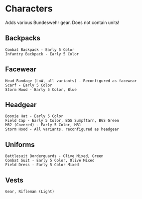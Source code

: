 # Characters
Adds various Bundeswehr gear. Does not contain units!

## Backpacks
    Combat Backpack - Early 5 Color
    Infantry Backpack - Early 5 Color

## Facewear
    Head Bandage (LoW, all variants) - Reconfigured as facewear
    Scarf - Early 5 Color 
    Storm Hood - Early 5 Color, Blue

## Headgear
    Boonie Hat - Early 5 Color
    Field Cap - Early 5 Color, BGS Sumpftarn, BGS Green
    M62 (Covered) - Early 5 Color, M81
    Storm Hood - All variants, reconfigured as headgear

## Uniforms
    Battlesuit Borderguards - Olive Mixed, Green
    Combat Suit - Early 5 Color, Olive Mixed
    Field Dress - Early 5 Color Mixed

## Vests
    Gear, Rifleman (Light)
